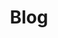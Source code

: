 ---
# This topic lives at
# https://digital.gov/topics/blog

# Topic Title
title: "Blog"

# description — keep it short and clear
summary: ""

# Weight
weight: 1

# For more information on managing topics,
# see https://github.com/GSA/digitalgov.gov/wiki/topics
---